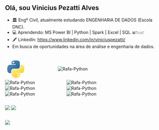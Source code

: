 ## Olá, sou Vinicius Pezatti Alves


- 🏛 Engº Civil, atualmente estudando ENGENHARIA DE DADOS (Escola DNC).
- 💻 Aprendendo: MS Power BI | Python | Spark | Excel | SQL 📊📉📈
- 🖋 LinkedIn: https://www.linkedin.com/in/viniciuspezatti/
- Em busca de oportunidades na área de análise e engenharia de dados.

<div style="display: inline_block"><br>
 <img align="center" alt="Rafa-Python" height="70" width="70" src="https://raw.githubusercontent.com/devicons/devicon/master/icons/python/python-original.svg" style="margin-right: 100px;">
 <img align="center" alt="Rafa-Python" height="50" width="50" src="https://cdn.jsdelivr.net/gh/devicons/devicon@latest/icons/anaconda/anaconda-original.svg" style="margin-right: 100px;">
 <img align="center" alt="Rafa-Python" height="70" width="70" src="https://cdn.jsdelivr.net/gh/devicons/devicon@latest/icons/azuresqldatabase/azuresqldatabase-original.svg" style="margin-right: 100px;">
 <img align="center" alt="Rafa-Python" height="70" width="70" src="https://cdn.jsdelivr.net/gh/devicons/devicon@latest/icons/docker/docker-plain-wordmark.svg" style="margin-right: 100px;">
 <img align="center" alt="Rafa-Python" height="70" width="70" src="https://cdn.jsdelivr.net/gh/devicons/devicon@latest/icons/visualstudio/visualstudio-original.svg" style="margin-right: 100px;">
 <img align="center" alt="Rafa-Python" height="70" width="70" src="https://cdn.jsdelivr.net/gh/devicons/devicon@latest/icons/numpy/numpy-original.svg" style="margin-right: 100px;">
 <img align="center" alt="Rafa-Python" height="70" width="70" src="https://cdn.jsdelivr.net/gh/devicons/devicon@latest/icons/pandas/pandas-original-wordmark.svg" style="margin-right: 100px;">
 <img align="center" alt="Rafa-Python" height="70" width="70" src="https://cdn.jsdelivr.net/gh/devicons/devicon@latest/icons/apachespark/apachespark-original-wordmark.svg">
</div>

##

</div>
  <a href="https://instagram.com/viniciuspezatti" target="_blank"><img src="https://img.shields.io/badge/-Instagram-%23E4405F?style=for-the-badge&logo=instagram&logoColor=white" target="_blank"></a>
  <a href="https://www.linkedin.com/in/viniciuspezatti/" target="_blank"><img src="https://img.shields.io/badge/-LinkedIn-%230077B5?style=for-the-badge&logo=linkedin&logoColor=white" target="_blank"></a>
  
  
</div>

##

<div>
  <a href="https://github.com/viniciuspezatti">
  
  <img height="200em" src="https://github-readme-stats.vercel.app/api/top-langs/?username=viniciuspezatti&layout=compact"/>
  
</div>
    
